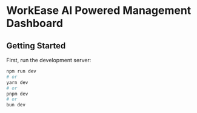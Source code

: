 # WorkEase AI Powered  Management Dashboard

## Getting Started

First, run the development server:

```bash
npm run dev
# or
yarn dev
# or
pnpm dev
# or
bun dev
```
